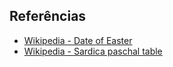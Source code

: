 
## Referências
* [Wikipedia - Date of Easter](https://en.wikipedia.org/wiki/Date_of_Easter)
* [Wikipedia - Sardica paschal table](https://en.wikipedia.org/wiki/Sardica_paschal_table)